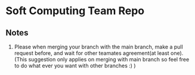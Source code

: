 # Soft Computing Team Repo

## Notes
<ol>
  <li>Please when merging your branch with the main branch, make a pull request before, and wait for other teamates agreement(at least one).(This suggestion only applies on merging with main branch so feel free to do what ever you want with other branches :) )</li>
</ol>
